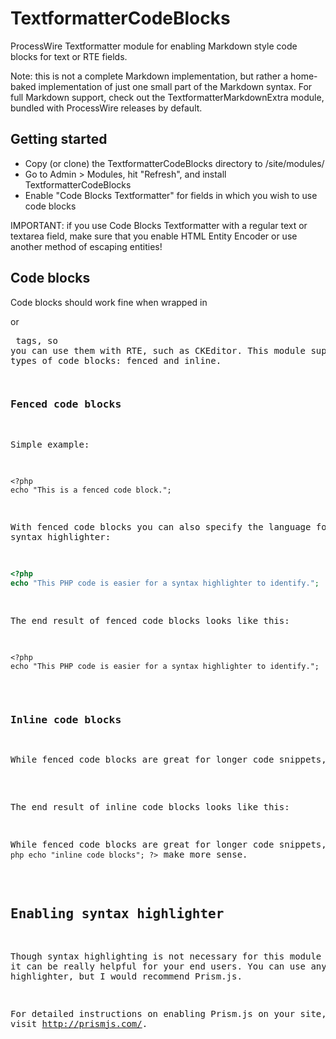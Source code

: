 # TextformatterCodeBlocks

ProcessWire Textformatter module for enabling Markdown style code blocks for text or RTE fields.

Note: this is not a complete Markdown implementation, but rather a home-baked implementation of just one small part of the Markdown syntax. For full Markdown support, check out the TextformatterMarkdownExtra module, bundled with ProcessWire releases by default.

## Getting started

- Copy (or clone) the TextformatterCodeBlocks directory to /site/modules/
- Go to Admin > Modules, hit "Refresh", and install TextformatterCodeBlocks
- Enable "Code Blocks Textformatter" for fields in which you wish to use code blocks

IMPORTANT: if you use Code Blocks Textformatter with a regular text or textarea field, make sure that you enable HTML Entity Encoder or use another method of escaping entities!

## Code blocks

Code blocks should work fine when wrapped in <p> or <pre> tags, so you can use them with RTE, such as CKEditor. This module supports two types of code blocks: fenced and inline.

### Fenced code blocks

Simple example:

```
<?php
echo "This is a fenced code block.";
```

With fenced code blocks you can also specify the language for a syntax highlighter:

```php
<?php
echo "This PHP code is easier for a syntax highlighter to identify.";
```

The end result of fenced code blocks looks like this:

<pre class="code-block code-block--fenced"><code class="language-php">&lt;?php
echo "This PHP code is easier for a syntax highlighter to identify.";</code></pre>

### Inline code blocks

<p>While fenced code blocks are great for longer code snippets, sometimes `<?php echo "inline code blocks"; ?>` make more sense.</p>

The end result of inline code blocks looks like this:

<p>While fenced code blocks are great for longer code snippets, sometimes <code class="code-block code-block--inline">&lt;?php echo "inline code blocks"; ?&gt;</code> make more sense.</p>

## Enabling syntax highlighter

Though syntax highlighting is not necessary for this module to work, it can be really helpful for your end users. You can use any syntax highlighter, but I would recommend Prism.js.

For detailed instructions on enabling Prism.js on your site, please visit http://prismjs.com/.
